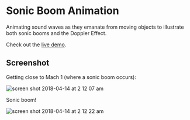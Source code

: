 # Sonic Boom Animation
Animating sound waves as they emanate from moving objects to illustrate both sonic booms and the Doppler Effect.

Check out the [live demo](https://zackstout.github.io/sonic-boom-animation/).

## Screenshot
Getting close to Mach 1 (where a sonic boom occurs):

![screen shot 2018-04-14 at 2 12 07 am](https://user-images.githubusercontent.com/29472568/38765558-88ab650e-3f89-11e8-974b-87c1a30414a4.png)

Sonic boom!

![screen shot 2018-04-14 at 2 12 22 am](https://user-images.githubusercontent.com/29472568/38765559-88bc3316-3f89-11e8-8b80-d9d0a642389d.png)
